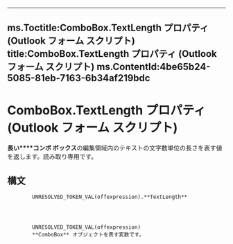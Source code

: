 

---
ms.Toctitle:ComboBox.TextLength プロパティ (Outlook フォーム スクリプト)
title:ComboBox.TextLength プロパティ (Outlook フォーム スクリプト)
ms.ContentId:4be65b24-5085-81eb-7163-6b34af219bdc
---
# ComboBox.TextLength プロパティ (Outlook フォーム スクリプト)




**長い****コンボ ボックス**の編集領域内のテキストの文字数単位の長さを表す値を返します。読み取り専用です。

## 構文

            UNRESOLVED_TOKEN_VAL(offexpression).**TextLength**




            UNRESOLVED_TOKEN_VAL(offexpression)
            **ComboBox** オブジェクトを表す変数です。




